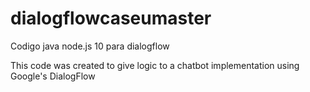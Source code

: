 # dialogflowcaseumaster
Codigo java node.js 10 para dialogflow

This code was created to give logic to a chatbot implementation using Google's DialogFlow
